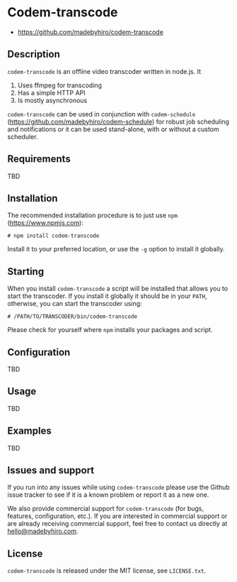 # Codem-transcode

* https://github.com/madebyhiro/codem-transcode

## Description

`codem-transcode` is an offline video transcoder written in node.js. It

1. Uses ffmpeg for transcoding
2. Has a simple HTTP API
3. Is mostly asynchronous

`codem-transcode` can be used in conjunction with `codem-schedule` (https://github.com/madebyhiro/codem-schedule) for robust job scheduling and notifications or it can be used stand-alone, with or without a custom scheduler.

## Requirements

TBD

## Installation

The recommended installation procedure is to just use `npm` (https://www.npmjs.com):

    # npm install codem-transcode

Install it to your preferred location, or use the `-g` option to install it globally.

## Starting

When you install `codem-transcode` a script will be installed that allows you to start the transcoder. If you install it globally it should be in your `PATH`, otherwise, you can start the transcoder using:

    # /PATH/TO/TRANSCODER/bin/codem-transcode
    
Please check for yourself where `npm` installs your packages and script.

## Configuration

TBD

## Usage

TBD

## Examples

TBD

## Issues and support

If you run into any issues while using `codem-transcode` please use the Github issue tracker to see if it is a known problem
or report it as a new one.

We also provide commercial support for `codem-transcode` (for bugs, features, configuration, etc.). If you are interested in
commercial support or are already receiving commercial support, feel free to contact us directly at hello@madebyhiro.com.

## License

`codem-transcode` is released under the MIT license, see `LICENSE.txt`.